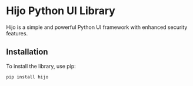# Hijo Python UI Library

Hijo is a simple and powerful Python UI framework with enhanced security features.

## Installation

To install the library, use pip:

```bash
pip install hijo

